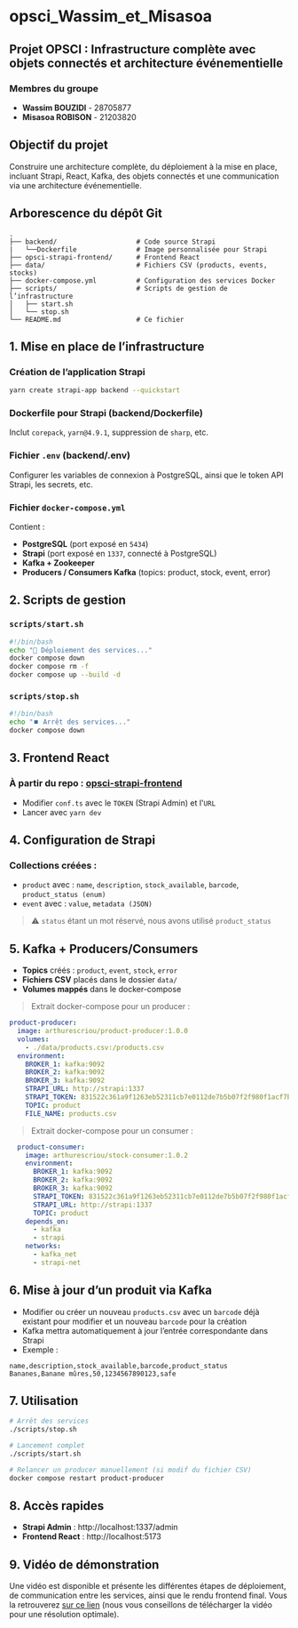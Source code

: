 # opsci_Wassim_et_Misasoa
## Projet OPSCI : Infrastructure complète avec objets connectés et architecture événementielle

### Membres du groupe
- **Wassim BOUZIDI** - 28705877
- **Misasoa ROBISON** - 21203820

## Objectif du projet
Construire une architecture complète, du déploiement à la mise en place, incluant Strapi, React, Kafka, des objets connectés et une communication via une architecture événementielle.

## Arborescence du dépôt Git

```
.
├── backend/                    # Code source Strapi
|   └──Dockerfile               # Image personnalisée pour Strapi
├── opsci-strapi-frontend/      # Frontend React
├── data/                       # Fichiers CSV (products, events, stocks)
├── docker-compose.yml          # Configuration des services Docker                  
├── scripts/                    # Scripts de gestion de l’infrastructure
│   ├── start.sh
│   └── stop.sh
└── README.md                   # Ce fichier
```


## 1. Mise en place de l’infrastructure

### Création de l’application Strapi
```bash
yarn create strapi-app backend --quickstart
```

### Dockerfile pour Strapi (backend/Dockerfile)
Inclut `corepack`, `yarn@4.9.1`, suppression de `sharp`, etc.

### Fichier `.env` (backend/.env)
Configurer les variables de connexion à PostgreSQL, ainsi que le token API Strapi, les secrets, etc.

### Fichier `docker-compose.yml`
Contient :
- **PostgreSQL** (port exposé en `5434`)
- **Strapi** (port exposé en `1337`, connecté à PostgreSQL)
- **Kafka + Zookeeper**
- **Producers / Consumers Kafka** (topics: product, stock, event, error)


## 2. Scripts de gestion

### `scripts/start.sh`
```bash
#!/bin/bash
echo "🔄 Déploiement des services..."
docker compose down
docker compose rm -f
docker compose up --build -d
```

### `scripts/stop.sh`
```bash
#!/bin/bash
echo "⏹️ Arrêt des services..."
docker compose down
```

## 3. Frontend React

### À partir du repo : [opsci-strapi-frontend](https://github.com/arthurescriou/opsci-strapi-frontend)

- Modifier `conf.ts` avec le `TOKEN` (Strapi Admin) et l'`URL`
- Lancer avec `yarn dev`

## 4. Configuration de Strapi

### Collections créées :
- `product` avec : `name`, `description`, `stock_available`, `barcode`, `product_status (enum)`
- `event` avec : `value`, `metadata (JSON)`

> ⚠️ `status` étant un mot réservé, nous avons utilisé `product_status`

## 5. Kafka + Producers/Consumers

- **Topics** créés : `product`, `event`, `stock`, `error`
- **Fichiers CSV** placés dans le dossier `data/`
- **Volumes mappés** dans le docker-compose

> Extrait docker-compose pour un producer :
```yaml
product-producer:
  image: arthurescriou/product-producer:1.0.0
  volumes:
    - ./data/products.csv:/products.csv
  environment:
    BROKER_1: kafka:9092
    BROKER_2: kafka:9092
    BROKER_3: kafka:9092
    STRAPI_URL: http://strapi:1337
    STRAPI_TOKEN: 831522c361a9f1263eb52311cb7e0112de7b5b07f2f980f1acf7beab0e0bf83b353f12b1e678ca56eb834894b4418cbb13af1f241c07648cff1e9b61e3f286734547a138f390f6d87f473b310d5c3ed61f0e83909ef9b59aa13ab7b929eea685e673df108c98533a92ea239b0ed6cfe2868cef6a95daebaeb333bb94836b10f2
    TOPIC: product
    FILE_NAME: products.csv
```

> Extrait docker-compose pour un consumer :
```yaml
  product-consumer:
    image: arthurescriou/stock-consumer:1.0.2
    environment:
      BROKER_1: kafka:9092
      BROKER_2: kafka:9092
      BROKER_3: kafka:9092
      STRAPI_TOKEN: 831522c361a9f1263eb52311cb7e0112de7b5b07f2f980f1acf7beab0e0bf83b353f12b1e678ca56eb834894b4418cbb13af1f241c07648cff1e9b61e3f286734547a138f390f6d87f473b310d5c3ed61f0e83909ef9b59aa13ab7b929eea685e673df108c98533a92ea239b0ed6cfe2868cef6a95daebaeb333bb94836b10f2
      STRAPI_URL: http://strapi:1337
      TOPIC: product
    depends_on:
      - kafka
      - strapi
    networks:
      - kafka_net
      - strapi-net
```

## 6. Mise à jour d’un produit via Kafka

- Modifier ou créer un nouveau `products.csv` avec un `barcode` déjà existant pour modifier et un nouveau `barcode` pour la création
- Kafka mettra automatiquement à jour l’entrée correspondante dans Strapi
- Exemple :
```csv
name,description,stock_available,barcode,product_status
Bananes,Banane mûres,50,1234567890123,safe
```

## 7. Utilisation

```bash
# Arrêt des services
./scripts/stop.sh

# Lancement complet
./scripts/start.sh

# Relancer un producer manuellement (si modif du fichier CSV)
docker compose restart product-producer
```


## 8. Accès rapides
- **Strapi Admin** : http://localhost:1337/admin
- **Frontend React** : http://localhost:5173

## 9. Vidéo de démonstration
Une vidéo est disponible et présente les différentes étapes de déploiement, de communication entre les services, ainsi que le rendu frontend final. Vous la retrouverez [sur ce lien](https://drive.google.com/file/d/1pMmqdXZuXormdh6Bj4j1LG0t_pcH3Ir1/view?usp=share_link) (nous vous conseillons de télécharger la vidéo pour une résolution optimale).
